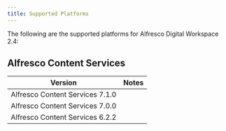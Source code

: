 ```yaml
---
title: Supported Platforms
---
```

The following are the supported platforms for Alfresco Digital Workspace 2.4:

## Alfresco Content Services

| Version | Notes |
| ------- | ----- |
| Alfresco Content Services 7.1.0 | |
| Alfresco Content Services 7.0.0 | |
| Alfresco Content Services 6.2.2 | |
